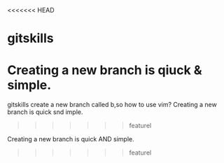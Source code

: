 <<<<<<< HEAD
# gitskills
Creating a new branch is qiuck & simple.
=======
gitskills
create a new branch called b,so how to use vim?
Creating a new branch is quick snd imple.
>>>>>>> featurel

Creating a new branch is quick AND simple.
>>>>>>> featurel
